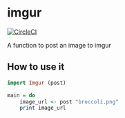 # imgur

[![CircleCI](https://circleci.com/gh/ethercrow/imgur.svg?style=svg)](https://circleci.com/gh/ethercrow/imgur)

A function to post an image to imgur

## How to use it

```haskell
import Imgur (post)

main = do
    image_url <- post "broccoli.png"
    print image_url
```
